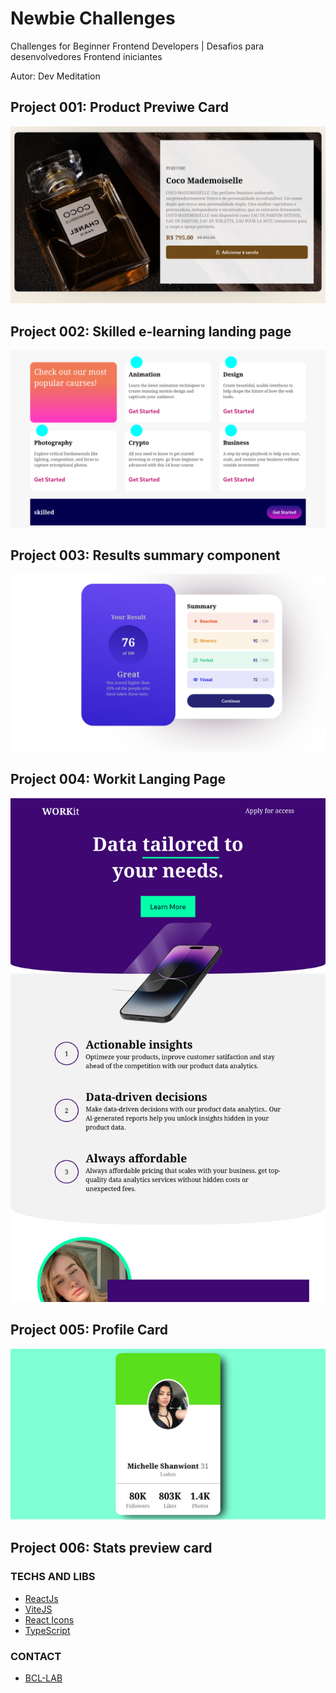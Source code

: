 # Newbie Challenges

Challenges for Beginner Frontend Developers | Desafios para desenvolvedores Frontend iniciantes

Autor: Dev Meditation

## Project 001: Product Previwe Card
![screen](./public/noproject/001.png)

## Project 002: Skilled e-learning landing page

![screen](./public/noproject/002.png)

## Project 003: Results summary component

![screen](./public/noproject/003.png)

## Project 004: Workit Langing Page

![screen](./public/noproject/004.png)

## Project 005: Profile Card

![screen](./public/noproject/005.png)

## Project 006: Stats preview card


### TECHS AND LIBS

- [ReactJs]()
- [ViteJS]()
- [React Icons]()
- [TypeScript]()


### CONTACT

- [BCL-LAB](https://youtube.com/@bcllab)